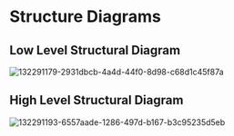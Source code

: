# Structure Diagrams

## Low Level Structural Diagram

![132291179-2931dbcb-4a4d-44f0-8d98-c68d1c45f87a](https://user-images.githubusercontent.com/101246744/161428098-5db81458-dc14-4495-a11f-aac0cd38159b.jpg)



## High Level Structural Diagram

![132291193-6557aade-1286-497d-b167-b3c95235d5eb](https://user-images.githubusercontent.com/101246744/161428106-1c380645-6e69-41ba-bd52-24dab2147b44.jpg)


